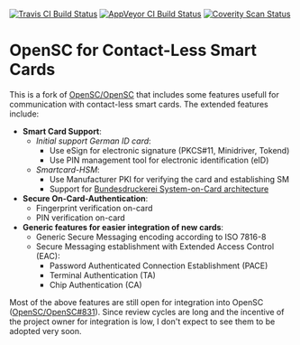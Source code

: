 [![Travis CI Build Status](https://img.shields.io/travis/frankmorgner/OpenSC/contactless.svg?label=Travis%20CI%20build)](https://travis-ci.org/frankmorgner/OpenSC) [![AppVeyor CI Build Status](https://img.shields.io/appveyor/ci/frankmorgner/OpenSC/contactless.svg?label=AppVeyor%20build)](https://ci.appveyor.com/project/frankmorgner/OpenSC) [![Coverity Scan Status](https://img.shields.io/coverity/scan/4026.svg?label=Coverity%20scan)](https://scan.coverity.com/projects/4026)

# OpenSC for Contact-Less Smart Cards

This is a fork of [OpenSC/OpenSC](https://github.com/OpenSC/OpenSC/) that includes some features usefull for communication with contact-less smart cards. The extended features include:

- **Smart Card Support**:
  - *Initial support German ID card*:
    - Use eSign for electronic signature (PKCS#11, Minidriver, Tokend)
    - Use PIN management tool for electronic identification (eID)
  - *Smartcard-HSM*:
    - Use Manufacturer PKI for verifying the card and establishing SM
    - Support for [Bundesdruckerei System-on-Card architecture](https://www.bundesdruckerei.de/en/3867-cebit-bundesdruckerei-exhibits-employee-id-card-tomorrow)
- **Secure On-Card-Authentication**:
  - Fingerprint verification on-card
  - PIN verification on-card
- **Generic features for easier integration of new cards**:
  - Generic Secure Messaging encoding according to ISO 7816-8
  - Secure Messaging establishment with Extended Access Control (EAC):
    - Password Authenticated Connection Establishment (PACE)
    - Terminal Authentication (TA)
    - Chip Authentication (CA)

Most of the above features are still open for integration into OpenSC ([OpenSC/OpenSC#831](https://github.com/OpenSC/OpenSC/pull/831)). Since review cycles are long and the incentive of the project owner for integration is low, I don't expect to see them to be adopted very soon.
